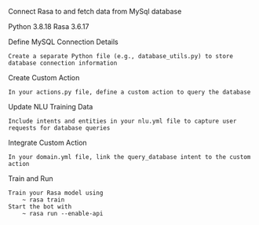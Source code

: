 Connect Rasa to and fetch data from MySql database

Python 3.8.18
Rasa 3.6.17

Define MySQL Connection Details

    Create a separate Python file (e.g., database_utils.py) to store database connection information

Create Custom Action

    In your actions.py file, define a custom action to query the database

Update NLU Training Data

    Include intents and entities in your nlu.yml file to capture user requests for database queries

Integrate Custom Action

    In your domain.yml file, link the query_database intent to the custom action


Train and Run

    Train your Rasa model using 
        ~ rasa train
    Start the bot with 
        ~ rasa run --enable-api

